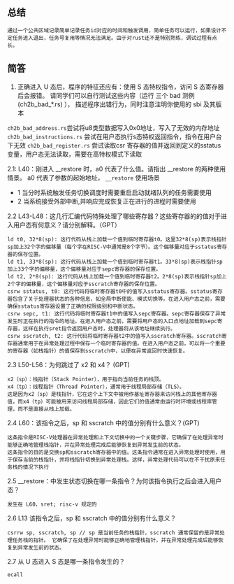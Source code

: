 ## 总结

    通过一个公共区域记录简单记录任务id对应的时间和触发调用，简单任务可以运行，如果设计不定任务进入退出，任务号复用等情况无法满足。由于对rust还不是特别熟练，调试过程有点长。

## 简答

1. 正确进入 U 态后，程序的特征还应有：使用 S 态特权指令，访问 S 态寄存器后会报错。 请同学们可以自行测试这些内容（运行 三个 bad 测例 (ch2b_bad_*.rs) ）， 描述程序出错行为，同时注意注明你使用的 sbi 及其版本

`ch2b_bad_address.rs`尝试将u8类型数据写入0x0地址，写入了无效的内存地址
`ch2b_bad_instructions.rs` 尝试在用户态执行s态特权返回指令，指令在用户台下无效
`ch2b_bad_register.rs`  尝试读取csr 寄存器的值并返回到定义的sstatus 变量，用户态无法读取，需要在高特权模式下读取

2.1: L40：刚进入 __restore 时，a0 代表了什么值。请指出 __restore 的两种使用情景。
    a0 代表了参数的起始地址，
   `__restore` 使用场景
- 1 当分时系统触发任务切换调度时需要重启启动就绪队列的任务需要使用
- 2 当系统接受外部中断,并响应完成恢复正在进行的进程时需要使用

2.2 L43-L48：这几行汇编代码特殊处理了哪些寄存器？这些寄存器的的值对于进入用户态有何意义？请分别解释。（GPT）

    ld t0, 32*8(sp): 这行代码从栈上加载一个值到临时寄存器t0。这里32*8(sp)表示栈指针sp加上32个字的偏移量（每个字在RISC-V中通常是8个字节）。这个偏移量对应于sstatus寄存器的保存位置。
    ld t1, 33*8(sp): 这行代码从栈上加载一个值到临时寄存器t1。33*8(sp)表示栈指针sp加上33个字的偏移量，这个偏移量对应于sepc寄存器的保存位置。
    ld t2, 2*8(sp): 这行代码从栈上加载一个值到临时寄存器t2。2*8(sp)表示栈指针sp加上2个字的偏移量，这个偏移量对应于sscratch寄存器的保存位置。
    csrw sstatus, t0: 这行代码将临时寄存器t0中的值写入sstatus寄存器。sstatus寄存器包含了关于处理器状态的各种信息，如全局中断使能、模式切换等。在进入用户态之前，需要确保sstatus寄存器设置了正确的权限级别和中断状态。
    csrw sepc, t1: 这行代码将临时寄存器t1中的值写入sepc寄存器。sepc寄存器保存了异常发生时正在执行的指令的地址。在进入用户态之前，需要将用户态的入口点地址加载到sepc寄存器，这样在执行sret指令返回用户态时，处理器将从该地址继续执行。
    csrw sscratch, t2: 这行代码将临时寄存器t2中的值写入sscratch寄存器。sscratch寄存器通常用于在异常处理过程中保存一个临时寄存器的值。在进入用户态之前，可以将一个重要的寄存器（如栈指针）的值保存到sscratch中，以便在异常返回时快速恢复。

2.3 L50-L56：为何跳过了 x2 和 x4？ (GPT)

    x2（sp）：栈指针（Stack Pointer），用于指向当前任务的栈顶。
    x4（tp）：线程指针（Thread Pointer），通常用于线程局部存储（TLS）。
    这是因为x2（sp）是栈指针，它在这个上下文中被用作基址寄存器来访问栈上的其他寄存器值，而x4（tp）可能被用来访问线程局部存储，因此它们的值通常由运行时环境或线程库管理，而不是直接从栈上加载。

2.4 L60：该指令之后，sp 和 sscratch 中的值分别有什么意义？(GPT)

    这条指令是RISC-V处理器在异常处理和上下文切换中的一个关键步骤，它确保了在处理异常时能够正确地管理栈指针，并在异常处理完成后能够恢复到异常发生前的状态。
    这条指令的目的是交换sp和sscratch寄存器中的值。这条指令通常在进入异常处理时使用，用于保存当前的栈指针，并将栈指针切换到异常处理栈。这样，异常处理代码可以在不干扰原来任务栈的情况下执行

2.5 __restore：中发生状态切换在哪一条指令？为何该指令执行之后会进入用户态？

    发生在 L60，sret; risc-v 规定的 

2.6 L13 该指令之后，sp 和 sscratch 中的值分别有什么意义？

    csrrw sp, sscratch, sp // sp 是当前任务的栈指针，sscratch 通常保留的是异常处理任务栈的指针。 它确保了在处理异常时能够正确地管理栈指针，并在异常处理完成后能够恢复到异常发生前的状态。


2.7 从 U 态进入 S 态是哪一条指令发生的？

    ecall